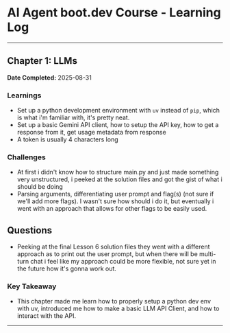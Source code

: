 # AI Agent boot.dev Course - Learning Log

---

## Chapter 1: LLMs
**Date Completed:** 2025-08-31

### Learnings
* Set up a python development environment with `uv` instead of `pip`, which is what i'm familiar with, it's pretty neat.
* Set up a basic Gemini API client, how to setup the API key, how to get a response from it, get usage metadata from response
* A token is usually 4 characters long

### Challenges
* At first i didn't know how to structure main.py and just made something very unstructured, i peeked at the solution files and got the gist of what i should be doing
* Parsing arguments, differentiating user prompt and flag(s) (not sure if we'll add more flags). I wasn't sure how should i do it, but eventually i went with an approach that allows for other flags to be easily used.  

## Questions
* Peeking at the final Lesson 6 solution files they went with a different approach as to print out the user prompt, but when there will be multi-turn chat i feel like my approach could be more flexible, not sure yet in the future how it's gonna work out.

### Key Takeaway 
* This chapter made me learn how to properly setup a python dev env with uv, introduced me how to make a basic LLM API Client, and how to interact with the API.
---
